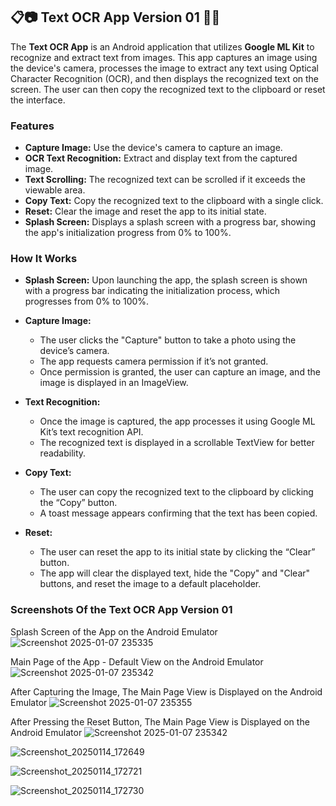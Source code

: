 ## 📋📷 Text OCR App Version 01 📸📄

The **Text OCR App** is an Android application that utilizes **Google ML Kit** to recognize and extract text from images. This app captures an image using the device's camera, processes the image to extract any text using Optical Character Recognition (OCR), and then displays the recognized text on the screen. The user can then copy the recognized text to the clipboard or reset the interface.

### Features

+ **Capture Image:** Use the device's camera to capture an image.
+ **OCR Text Recognition:** Extract and display text from the captured image.
+ **Text Scrolling:** The recognized text can be scrolled if it exceeds the viewable area.
+ **Copy Text:** Copy the recognized text to the clipboard with a single click.
+ **Reset:** Clear the image and reset the app to its initial state.
+ **Splash Screen:** Displays a splash screen with a progress bar, showing the app's initialization progress from 0% to 100%.


### How It Works

- **Splash Screen:** Upon launching the app, the splash screen is shown with a progress bar indicating the initialization process, which progresses from 0% to 100%.
  
- **Capture Image:**
   + The user clicks the "Capture" button to take a photo using the device’s camera.
   + The app requests camera permission if it’s not granted.
   + Once permission is granted, the user can capture an image, and the image is displayed in an ImageView.
    
- **Text Recognition:**
   + Once the image is captured, the app processes it using Google ML Kit’s text recognition API.
   + The recognized text is displayed in a scrollable TextView for better readability.
     
- **Copy Text:**
   + The user can copy the recognized text to the clipboard by clicking the “Copy” button.
   + A toast message appears confirming that the text has been copied.

- **Reset:**
   + The user can reset the app to its initial state by clicking the “Clear” button.
   + The app will clear the displayed text, hide the "Copy" and "Clear" buttons, and reset the image to a default placeholder.
 
### Screenshots Of the Text OCR App Version 01 


Splash Screen of the App on the Android Emulator
![Screenshot 2025-01-07 235335](https://github.com/user-attachments/assets/c9c40821-1145-48cf-85e1-7930f2f175b1)


Main Page of the App - Default View on the Android Emulator
![Screenshot 2025-01-07 235342](https://github.com/user-attachments/assets/8b9cf32e-2a10-41d8-98ca-56a94e2a9c3d)


After Capturing the Image, The Main Page View is Displayed on the Android Emulator
![Screenshot 2025-01-07 235355](https://github.com/user-attachments/assets/3ccee427-7f3d-41cd-bdbe-2a8ee51b4a77)


After Pressing the Reset Button, The Main Page View is Displayed on the Android Emulator
![Screenshot 2025-01-07 235342](https://github.com/user-attachments/assets/8b9cf32e-2a10-41d8-98ca-56a94e2a9c3d)


![Screenshot_20250114_172649](https://github.com/user-attachments/assets/d08e465b-f662-486b-bb75-eb8d0a6b3d2e)

![Screenshot_20250114_172721](https://github.com/user-attachments/assets/c545d74e-6b18-46ed-85b0-e4d50eb297a1)

![Screenshot_20250114_172730](https://github.com/user-attachments/assets/ab8ed26c-465c-4bae-a424-0c66910e8161)




  



